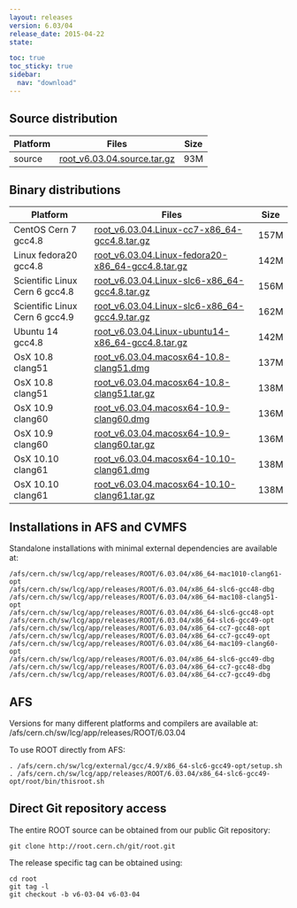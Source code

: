 ```yaml
---
layout: releases
version: 6.03/04
release_date: 2015-04-22
state:

toc: true
toc_sticky: true
sidebar:
  nav: "download"
---
```



## Source distribution

| Platform       | Files | Size |
|-----------|-------|-----|
| source | [root_v6.03.04.source.tar.gz](https://root.cern.ch/download/root_v6.03.04.source.tar.gz) |  93M |


## Binary distributions

| Platform       | Files | Size |
|-----------|-------|-----|
| CentOS Cern 7 gcc4.8 | [root_v6.03.04.Linux-cc7-x86_64-gcc4.8.tar.gz](https://root.cern.ch/download/root_v6.03.04.Linux-cc7-x86_64-gcc4.8.tar.gz) | 157M |
| Linux fedora20 gcc4.8 | [root_v6.03.04.Linux-fedora20-x86_64-gcc4.8.tar.gz](https://root.cern.ch/download/root_v6.03.04.Linux-fedora20-x86_64-gcc4.8.tar.gz) | 142M |
| Scientific Linux Cern 6 gcc4.8 | [root_v6.03.04.Linux-slc6-x86_64-gcc4.8.tar.gz](https://root.cern.ch/download/root_v6.03.04.Linux-slc6-x86_64-gcc4.8.tar.gz) | 156M |
| Scientific Linux Cern 6 gcc4.9 | [root_v6.03.04.Linux-slc6-x86_64-gcc4.9.tar.gz](https://root.cern.ch/download/root_v6.03.04.Linux-slc6-x86_64-gcc4.9.tar.gz) | 162M |
| Ubuntu 14 gcc4.8 | [root_v6.03.04.Linux-ubuntu14-x86_64-gcc4.8.tar.gz](https://root.cern.ch/download/root_v6.03.04.Linux-ubuntu14-x86_64-gcc4.8.tar.gz) | 142M |
| OsX 10.8 clang51 | [root_v6.03.04.macosx64-10.8-clang51.dmg](https://root.cern.ch/download/root_v6.03.04.macosx64-10.8-clang51.dmg) | 137M |
| OsX 10.8 clang51 | [root_v6.03.04.macosx64-10.8-clang51.tar.gz](https://root.cern.ch/download/root_v6.03.04.macosx64-10.8-clang51.tar.gz) | 138M |
| OsX 10.9 clang60 | [root_v6.03.04.macosx64-10.9-clang60.dmg](https://root.cern.ch/download/root_v6.03.04.macosx64-10.9-clang60.dmg) | 136M |
| OsX 10.9 clang60 | [root_v6.03.04.macosx64-10.9-clang60.tar.gz](https://root.cern.ch/download/root_v6.03.04.macosx64-10.9-clang60.tar.gz) | 136M |
| OsX 10.10 clang61 | [root_v6.03.04.macosx64-10.10-clang61.dmg](https://root.cern.ch/download/root_v6.03.04.macosx64-10.10-clang61.dmg) | 138M |
| OsX 10.10 clang61 | [root_v6.03.04.macosx64-10.10-clang61.tar.gz](https://root.cern.ch/download/root_v6.03.04.macosx64-10.10-clang61.tar.gz) | 138M |



## Installations in AFS and CVMFS
Standalone installations with minimal external dependencies are available at:
~~~
/afs/cern.ch/sw/lcg/app/releases/ROOT/6.03.04/x86_64-mac1010-clang61-opt
/afs/cern.ch/sw/lcg/app/releases/ROOT/6.03.04/x86_64-slc6-gcc48-dbg
/afs/cern.ch/sw/lcg/app/releases/ROOT/6.03.04/x86_64-mac108-clang51-opt
/afs/cern.ch/sw/lcg/app/releases/ROOT/6.03.04/x86_64-slc6-gcc48-opt
/afs/cern.ch/sw/lcg/app/releases/ROOT/6.03.04/x86_64-slc6-gcc49-opt
/afs/cern.ch/sw/lcg/app/releases/ROOT/6.03.04/x86_64-cc7-gcc48-opt
/afs/cern.ch/sw/lcg/app/releases/ROOT/6.03.04/x86_64-cc7-gcc49-opt
/afs/cern.ch/sw/lcg/app/releases/ROOT/6.03.04/x86_64-mac109-clang60-opt
/afs/cern.ch/sw/lcg/app/releases/ROOT/6.03.04/x86_64-slc6-gcc49-dbg
/afs/cern.ch/sw/lcg/app/releases/ROOT/6.03.04/x86_64-cc7-gcc48-dbg
/afs/cern.ch/sw/lcg/app/releases/ROOT/6.03.04/x86_64-cc7-gcc49-dbg
~~~

## AFS
Versions for many different platforms and compilers are available at:
/afs/cern.ch/sw/lcg/app/releases/ROOT/6.03.04

To use ROOT directly from AFS:
~~~
. /afs/cern.ch/sw/lcg/external/gcc/4.9/x86_64-slc6-gcc49-opt/setup.sh
. /afs/cern.ch/sw/lcg/app/releases/ROOT/6.03.04/x86_64-slc6-gcc49-opt/root/bin/thisroot.sh
~~~

## Direct Git repository access
The entire ROOT source can be obtained from our public Git repository:

~~~
git clone http://root.cern.ch/git/root.git
~~~
The release specific tag can be obtained using:
~~~
cd root
git tag -l
git checkout -b v6-03-04 v6-03-04
~~~
